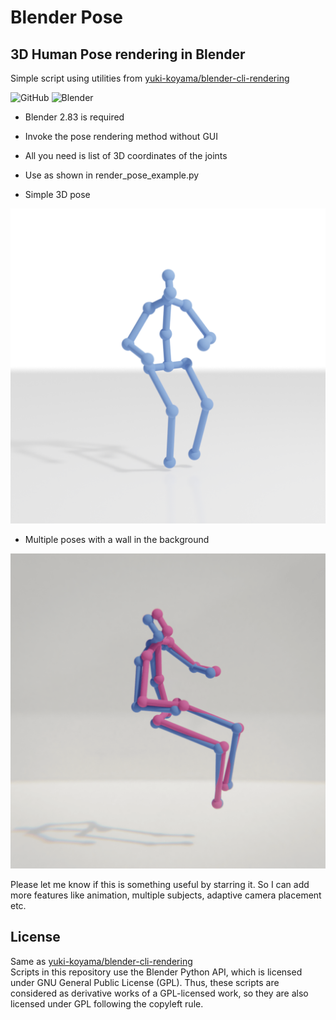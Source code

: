 # Blender Pose 
## 3D Human Pose rendering in Blender
Simple script using utilities from [yuki-koyama/blender-cli-rendering](https://github.com/yuki-koyama/blender-cli-rendering)

![GitHub](https://img.shields.io/github/license/yuki-koyama/blender-cli-rendering)
![Blender](https://img.shields.io/badge/blender-2.83-brightgreen)

- Blender 2.83 is required
- Invoke the pose rendering method without GUI
- All you need is list of 3D coordinates of the joints
- Use as shown in render_pose_example.py

- Simple 3D pose
<img src="output/pose0001.png">

- Multiple poses with a wall in the background
<img src="output/multiple with wall.png">


Please let me know if this is something useful by starring it. So I can add more features like animation, multiple subjects, adaptive camera placement etc.

## License

Same as [yuki-koyama/blender-cli-rendering](https://github.com/yuki-koyama/blender-cli-rendering)  
Scripts in this repository use the Blender Python API, which is licensed under GNU General Public License (GPL). Thus, these scripts are considered as derivative works of a GPL-licensed work, so they are also licensed under GPL following the copyleft rule.
